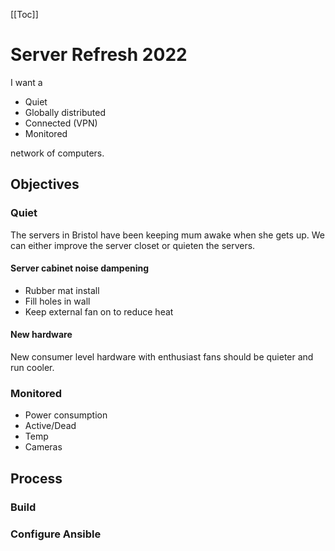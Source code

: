 [[Toc]]

# Server Refresh 2022

I want a

- Quiet
- Globally distributed
- Connected (VPN)
- Monitored

network of computers.

## Objectives

### Quiet

The servers in Bristol have been keeping mum awake when she gets up. We can either improve the server closet or quieten
the servers.

#### Server cabinet noise dampening

- Rubber mat install
- Fill holes in wall
- Keep external fan on to reduce heat

#### New hardware

New consumer level hardware with enthusiast fans should be quieter and run cooler.

### Monitored

- Power consumption
- Active/Dead
- Temp
- Cameras

## Process

### Build

### Configure Ansible
